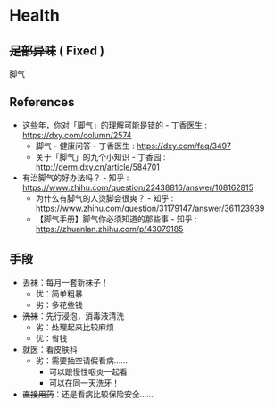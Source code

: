 # Health

## ~~足部异味~~ ( Fixed )

脚气

## References

- 这些年，你对「脚气」的理解可能是错的 - 丁香医生 : https://dxy.com/column/2574
    - 脚气 - 健康问答 - 丁香医生 : https://dxy.com/faq/3497
    - 关于「脚气」的九个小知识 - 丁香园 : http://derm.dxy.cn/article/584701
- 有治脚气的好办法吗？ - 知乎 : https://www.zhihu.com/question/22438816/answer/108162815
    - 为什么有脚气的人烫脚会很爽？ - 知乎 : https://www.zhihu.com/question/31179147/answer/361123939
    - 【脚气手册】脚气你必须知道的那些事 - 知乎 : https://zhuanlan.zhihu.com/p/43079185

## 手段

- 丢袜：每月一套新袜子！
    - 优：简单粗暴
    - 劣：多花些钱
- ~~洗袜~~：先行浸泡，消毒液清洗
    - 劣：处理起来比较麻烦
    - 优：省钱
- 就医：看皮肤科
    - 劣：需要抽空请假看病……
        - 可以跟慢性咽炎一起看
        - 可以在同一天洗牙！
- ~~直接用药~~：还是看病比较保险安全……
